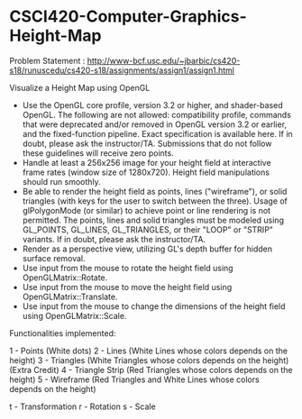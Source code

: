 # CSCI420-Computer-Graphics-Height-Map

Problem Statement : http://www-bcf.usc.edu/~jbarbic/cs420-s18/runuscedu/cs420-s18/assignments/assign1/assign1.html

Visualize a Height Map using OpenGL

- Use the OpenGL core profile, version 3.2 or higher, and shader-based OpenGL. The following are not allowed: compatibility profile, commands that were deprecated and/or removed in OpenGL version 3.2 or earlier, and the fixed-function pipeline. Exact specification is available here. If in doubt, please ask the instructor/TA. Submissions that do not follow these guidelines will receive zero points.
- Handle at least a 256x256 image for your height field at interactive frame rates (window size of 1280x720). Height field manipulations should run smoothly.
- Be able to render the height field as points, lines ("wireframe"), or solid triangles (with keys for the user to switch between the three). Usage of glPolygonMode (or similar) to achieve point or line rendering is not permitted. The points, lines and solid triangles must be modeled using GL_POINTS, GL_LINES, GL_TRIANGLES, or their "LOOP" or "STRIP" variants. If in doubt, please ask the instructor/TA.
- Render as a perspective view, utilizing GL's depth buffer for hidden surface removal.
- Use input from the mouse to rotate the height field using OpenGLMatrix::Rotate.
- Use input from the mouse to move the height field using OpenGLMatrix::Translate.
- Use input from the mouse to change the dimensions of the height field using OpenGLMatrix::Scale.

Functionalities implemented:

1 - Points (White dots)
2 - Lines (White Lines whose colors depends on the height)
3 - Triangles (White Triangles whose colors depends on the height)
(Extra Credit)
4 - Triangle Strip (Red Triangles whose colors depends on the height)
5 - Wireframe (Red Triangles and White Lines whose colors depends on the height)

t - Transformation
r - Rotation
s - Scale

